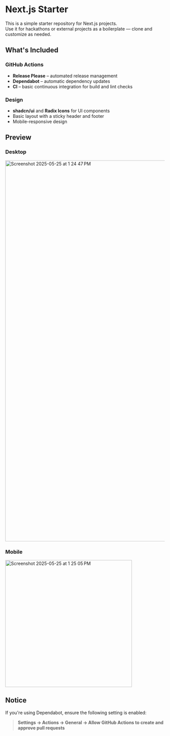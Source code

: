 # Next.js Starter

This is a simple starter repository for Next.js projects.  
Use it for hackathons or external projects as a boilerplate — clone and customize as needed.

## What's Included

### GitHub Actions

- **Release Please** – automated release management  
- **Dependabot** – automatic dependency updates  
- **CI** – basic continuous integration for build and lint checks

### Design

- **shadcn/ui** and **Radix Icons** for UI components  
- Basic layout with a sticky header and footer  
- Mobile-responsive design

## Preview
<!-- markdownlint-disable MD033 -->

### Desktop

<img width="1200" alt="Screenshot 2025-05-25 at 1 24 47 PM" src="https://github.com/user-attachments/assets/c810f3e8-2db5-404d-94ec-7dc1ea3b5e26" />

### Mobile

<img width="400" alt="Screenshot 2025-05-25 at 1 25 05 PM" src="https://github.com/user-attachments/assets/f239fb81-99ae-4bcd-83c7-7304b9b5e306" />

## Notice

If you're using Dependabot, ensure the following setting is enabled:

> **Settings → Actions → General → Allow GitHub Actions to create and approve pull requests**
